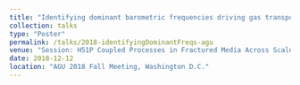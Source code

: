 ```yaml
---
title: "Identifying dominant barometric frequencies driving gas transport in fractured rock"
collection: talks
type: "Poster"
permalink: /talks/2018-identifyingDominantFreqs-agu
venue: "Session: H51P Coupled Processes in Fractured Media Across Scales: Experimental and Modeling Advances" 
date: 2018-12-12
location: "AGU 2018 Fall Meeting, Washington D.C."
---
```


<!-- This is a description of your conference proceedings talk, note the different field in type. You can put anything in this field. -->



